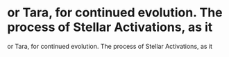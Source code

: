 # or Tara, for continued evolution. The process of Stellar Activations, as it

or Tara, for continued evolution. The process of Stellar Activations, as it